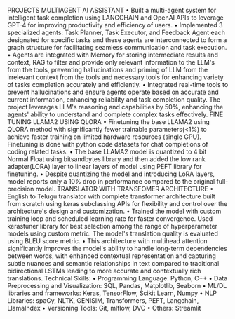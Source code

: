 PROJECTS
MULTIAGENT AI ASSISTANT
•	Built a multi-agent system for intelligent task completion using LANGCHAIN and OpenAI APIs to leverage GPT-4 for improving productivity and efficiency of users.
•	Implemented 3 specialized agents: Task Planner, Task Executor, and Feedback Agent each designated for specific tasks and these agents are interconnected to form a graph structure for facilitating seamless communication and task execution.
•	Agents are integrated with Memory for storing intermediate results and context, RAG to filter and provide only relevant information to the LLM's from the tools, preventing hallucinations and priming of LLM from the irrelevant context from the tools and necessary tools for enhancing variety of tasks completion accurately and efficiently.
•	Integrated real-time tools to prevent hallucinations and ensure agents operate based on accurate and current information, enhancing reliability and task completion quality. The project leverages LLM's reasoning and capabilities by 50%, enhancing the agents' ability to understand and complete complex tasks effectively.
FINE TUNING LLAMA2 USING QLORA
•	Finetuning the base LLAMA2 using QLORA method with significantly fewer trainable parameters(<1%) to achieve faster training on limited hardware resources (single GPU). Finetuning is done with python code datasets for chat completions of coding related tasks.
•	The base LLAMA2 model is quantized to 4 bit Normal Float using bitsandbytes library and then added the low rank adapter(LORA) layer to linear layers of model using PEFT library for finetuning.
•	Despite quantizing the model and introducing LoRA layers, model reports only a 10% drop in performance compared to the original full-precision model.
TRANSLATOR WITH TRANSFOMER ARCHITECTURE
•	English to Telugu translator with complete transformer architecture built from scratch using keras subclassing APIs for flexibility and control over the architecture's design and customization.
•	Trained the model with custom training loop and scheduled learning rate for faster convergence. Used kerastuner library for best selection among the range of hyperparameter models using custom metric. The model's translation quality is evaluated using BLEU score metric.
•	This architecture with multihead attention significantly improves the model's ability to handle long-term dependencies between words, with enhanced contextual representation and capturing subtle nuances and semantic relationships in text compared to traditional bidirectional LSTMs leading to more accurate and contextually rich translations.
Technical Skills:
•	Programming Language: Python, C++
•	Data Preprocessing and Visualization: SQL, Pandas, Matplotlib, Seaborn
•	ML/DL libraries and frameworks: Keras, TensorFlow, Scikit Learn, Numpy
•	NLP Libraries: spaCy, NLTK, GENISIM, Transformers, PEFT, Langchain, LlamaIndex
•	Versioning Tools: Git, mlflow, DVC
•	Others: Streamlit


